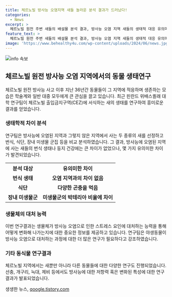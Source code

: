 ```yaml
---
title: 체르노빌 방사능 오염지역 새들 놀라운 분석 결과가 드러났다!
categories:
  - News
excerpt: >
  체르노빌 원전 주변 새들의 배설물 분석 결과, 방사능 오염 지역 새들의 생태적 대응 유의미한 차이 발견  핀란드 위배스퀼래 대학 연구팀이 최근 연례학술대회에서 발표한 연구결과에 따르면, 1986년 체르노빌 원자력 발전소 사고 이후 방사능으로 오염된 지역에 살고 있는 새들의 장내 미생물과 식단에 유의미한 변화가 있음을 밝혀냈다. 방사능에 노출된 새들의 번식 생태나 둥지 건강에는 차이가 없지만, 다양한 곤충을 섭취하는 등 새들의 식단과 장내 미생물 군에는 차이가 나타났다. 연구팀은 이러한 결과가 야생동물의 방사능 오염으로 인한 생태학적 변화를 이해하는 데 중요한 정보를 제공한다고 설명했다.
feature_text: >
  체르노빌 원전 주변 새들의 배설물 분석 결과, 방사능 오염 지역 새들의 생태적 대응 유의미한 차이 발견  핀란드 위배스퀼래 대학 연구팀이 최근 연례학술대회에서 발표한 연구결과에 따르면, 1986년 체르노빌 원자력 발전소 사고 이후 방사능으로 오염된 지역에 살고 있는 새들의 장내 미생물과 식단에 유의미한 변화가 있음을 밝혀냈다. 방사능에 노출된 새들의 번식 생태나 둥지 건강에는 차이가 없지만, 다양한 곤충을 섭취하는 등 새들의 식단과 장내 미생물 군에는 차이가 나타났다. 연구팀은 이러한 결과가 야생동물의 방사능 오염으로 인한 생태학적 변화를 이해하는 데 중요한 정보를 제공한다고 설명했다.
image: 'https://www.behealthy4u.com/wp-content/uploads/2024/06/news.jpg'
---
```


<p><img src="https://www.behealthy4u.com/wp-content/uploads/2024/06/news.jpg" alt="info 속보" /></p>

<h2 data-ke-size="size26">체르노빌 원전 방사능 오염 지역에서의 동물 생태연구</h2>

<p data-ke-size="size16">체르노빌 원전 방사능 사고 이후 지난 36년간 동물들이 그 지역에 적응하며 생존하는 모습은 학술계와 일반 대중 모두에게 큰 관심을 끌고 있습니다. 최근 핀란드 위배스퀼래 대학 연구팀이 체르노빌 출입금지구역(CEZ)에 서식하는 새의 생태를 연구하여 흥미로운 결과를 얻었습니다.</p>

<h3 data-ke-size="size22">생태학적 차이 분석</h3>

<p data-ke-size="size16">연구팀은 방사능에 오염된 지역과 그렇지 않은 지역에서 사는 두 종류의 새를 선정하고 번식, 식단, 장내 미생물 군집 등을 비교 분석하였습니다. 그 결과, 방사능에 오염된 지역에 사는 새들의 번식 생태나 둥지 건강에는 큰 차이가 없었으나, 몇 가지 유의미한 차이가 발견되었습니다.</p>

<table>
    <tr>
        <th>분석 대상</th>
        <th>유의미한 차이</th>
    </tr>
    <tr>
        <td style="text-align: center; height: 17px;"><b>번식 생태</b></td>
        <td style="text-align: center; height: 17px;"><b>오염 지역과의 차이 없음</b></td>
    </tr>
    <tr>
        <td style="text-align: center; height: 17px;"><b>식단</b></td>
        <td style="text-align: center; height: 17px;"><b>다양한 곤충을 먹음</b></td>
    </tr>
    <tr>
        <td style="text-align: center; height: 17px;"><b>장내 미생물군</b></td>
        <td style="text-align: center; height: 17px;"><b>미생물군의 박테리아 비율에 차이</b></td>
    </tr>
</table>

<h3 data-ke-size="size22">생물체의 대처 능력</h3>

<p data-ke-size="size16">이번 연구결과는 생물체가 방사능 오염으로 인한 스트레스 요인에 대처하는 능력을 통해 어떻게 변화해 나가는지에 대한 중요한 정보를 제공하고 있습니다. 연구팀은 야생동물이 방사능 오염으로 대처하는 과정에 대한 더 많은 연구가 필요하다고 강조하였습니다.</p>

<h3 data-ke-size="size22">기타 동식물 연구결과</h3>

<p data-ke-size="size16">체르노빌 지역에서는 새뿐만 아니라 다른 동물들에 대한 다양한 연구도 진행되었습니다. 선충, 개구리, 늑대, 제비 등에서도 방사능에 대한 저항력 혹은 변화된 특성에 대한 연구결과가 발표되었습니다.</p>
생생한 뉴스, <a href="https://qoogle.tistory.com" rel="dofollow">qoogle.tistory.com</a>


